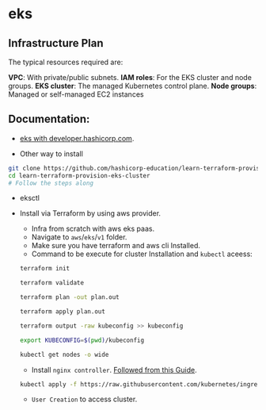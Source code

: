 # eks

## Infrastructure Plan

The typical resources required are:

**VPC**: With private/public subnets.
**IAM roles**: For the EKS cluster and node groups.
**EKS cluster**: The managed Kubernetes control plane.
**Node groups**: Managed or self-managed EC2 instances

## Documentation:


- [eks with developer.hashicorp.com](https://developer.hashicorp.com/terraform/tutorials/kubernetes/eks).


- Other way to install

```sh
git clone https://github.com/hashicorp-education/learn-terraform-provision-eks-cluster
cd learn-terraform-provision-eks-cluster
# Follow the steps along
```
- eksctl

- Install via Terraform by using aws provider.

    - Infra from scratch with aws eks paas.
    - Navigate to `aws`/`eks`/`v1` folder.
    - Make sure you have terraform and aws cli Installed.
    - Command to be execute for cluster Installation and `kubectl` aceess:
    
    ```sh
    terraform init

    terraform validate

    terraform plan -out plan.out

    terraform apply plan.out

    terraform output -raw kubeconfig >> kubeconfig

    export KUBECONFIG=$(pwd)/kubeconfig

    kubectl get nodes -o wide

    ```
    
    - Install `nginx controller`. [Followed from this Guide](https://kubernetes.github.io/ingress-nginx/deploy/#aws).

    ```sh
    kubectl apply -f https://raw.githubusercontent.com/kubernetes/ingress-nginx/controller-v1.12.0-beta.0/deploy/static/provider/aws/deploy.yaml

    ```
    - `User Creation` to access cluster.